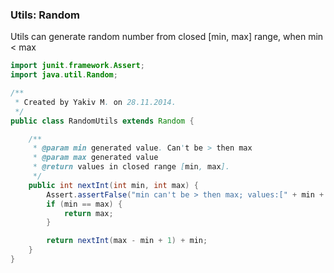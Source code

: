 ### Utils: Random

Utils can generate random number from closed [min, max] range, when min < max

```java
import junit.framework.Assert;
import java.util.Random;

/**
 * Created by Yakiv M. on 28.11.2014.
 */
public class RandomUtils extends Random {

    /**
     * @param min generated value. Can't be > then max
     * @param max generated value
     * @return values in closed range [min, max].
     */
    public int nextInt(int min, int max) {
        Assert.assertFalse("min can't be > then max; values:[" + min + ", " + max + "]", min > max);
        if (min == max) {
            return max;
        }

        return nextInt(max - min + 1) + min;
    }
}
```

